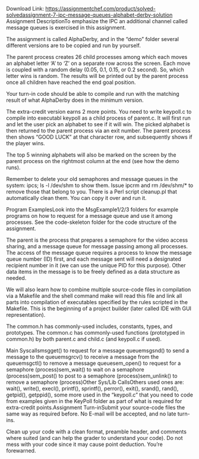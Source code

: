 Download Link: https://assignmentchef.com/product/solved-solvedassignment-7-ipc-message-queues-alphabet-derby-solution
<br>
Assignment DescriptionTo emphasize the IPC an additional channel called message queues is exercised in this assignment.

The assignment is called AlphaDerby, and in the “demo” folder several different versions are to be copied and run by yourself.

The parent process creates 26 child processes among which each moves an alphabet letter ‘A’ to ‘Z’ on a separate row across the screen. Each move is coupled with a random delay (0.05, 0.1, 0.15, or 0.2 second). So, which letter wins is random. The results will be printed out by the parent process once all children have reached the end goal position.

Your turn-in code should be able to compile and run with the matching result of what AlphaDerby does in the minimum version.

The extra-credit version earns 2 more points. You need to write keypoll.c to compile into executabl keypoll as a child process of parent.c. It will first run and let the user pick an alphabet to see if it will win. The picked alphabet is then returned to the parent process via an exit number. The parent process then shows “GOOD LUCK” at that character row, and subsequently shows if the player wins.

The top 5 winning alphabets will also be marked on the screen by the parent process on the rightmost column at the end (see how the demo runs).

Remember to delete your old semaphores and message queues in the system: ipcs; ls -l /dev/shm to show them. Issue ipcrm and rm /dev/shm/* to remove those that belong to you. There is a Perl script cleanup.pl that automatically clean them. You can copy it over and run it.

Program ExamplesLook into the MsgExample1/2/3 folders for example programs on how to request for a message queue and use it among processes. See the code-skeleton folder for the code structure of the assignment.

The parent is the process that prepares a semaphore for the video access sharing, and a message queue for message passing among all processes. The access of the message queue requires a process to know the message queue number (ID) first, and each message sent will need a designated recipient number in it (we can use the unique PID for this purpose). Other data items in the message is to be freely defined as a data structure as needed.

We will also learn how to combine multiple source-code files in compilation via a Makefile and the shell command make will read this file and link all parts into compilation of executables specified by the rules scripted in the Makefile. This is the beginning of a project builder (later called IDE with GUI representation).

The common.h has commonly-used includes, constants, types, and prototypes. The common.c has commonly-used functions (prototyped in common.h) by both parent.c and child.c (and keypoll.c if used).

Main Syscallsmsgget() to request for a message queuemsgsnd() to send a message to the queuemsgrcv() to receive a message from the queuemsgctl() to remove a message queuesem_open() to request for a semaphore (process)sem_wait() to wait on a semaphore (process)sem_post() to post to a semaphore (process)sem_unlink() to remove a semaphore (process)Other Sys/Lib CallsOthers used ones are: wait(), write(), execl(), printf(), sprintf(), perror(), exit(), srand(), rand(), getpid(), getppid(), some more used in the “keypoll.c” that you need to code from examples given in the KeyPoll folder as part of what is required for extra-credit points.Assignment Turn-inSubmit your source-code files the same way as required before. No E-mail will be accepted, and no late turn-ins.

Clean up your code with a clean format, preamble header, and comments where suited (and can help the grader to understand your code). Do not mess with your code since it may cause point deduction. You’re forewarned.